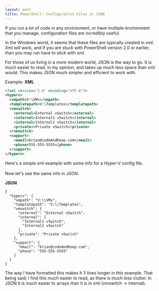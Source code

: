 ```yaml
---
layout: post
title: PowerShell: Configuration Files in JSON 
---
```


If you run a lot of code in any environment, or have multiple environment that you manage, configuration files are incredibly useful.

In the Windows world, it seems that these files are typically created in xml.  Xml will work, and if you are stuck with PowerShell version 2.0 or earlier, than you may run have to stick with xml.

For those of us living in a more modern world, JSON is the way to go.  It is much easier to read, in my opinion, and takes up much less space than xml would.  This makes JSON much simpler and efficient to work with.

Example:
**XML**
```xml
<?xml version="1.0" encoding="UTF-8"?>
<hyperv>
  <vmpath>V:\VMs</vmpath>
  <templatepath>V:\Templates</templatepath>
  <vmswitch> 
    <external>External vSwitch</external>
    <internal>Internal1 vSwitch</internal>
    <internal>Internal2 vSwitch</internal>
    <private>>Private vSwitch</private>
  </vmswitch>
  <support>
    <email>brian@codeAndKeep.com</email>
    <phone>555-555-5555</phone>
  </support>
</hyperv>
```
Here's a simple xml example with some info for a Hyper-V config file.  
<br>
Now let's see the same info in JSON.

**JSON**
```
{
  "hyperv": {
    "vmpath": "V:\\VMs",
    "templatepath": "V:\\Templates",
    "vmswitch": {
      "external": "External vSwitch",
      "internal": [
        "Internal1 vSwitch",
        "Internal2 vSwitch"
      ],
      "private": "Private vSwitch"
    },
    "support": {
      "email": "brian@codeAndKeep.com",
      "phone": "555-555-5555"
    }
  }
}
```
The way I have formatted this makes it 3 lines longer in this example.
That being said; I find this much easier to read, as there is much less clutter.  In JSON it is much easier to arrays than it is in xml (vmswitch -> internal).  

